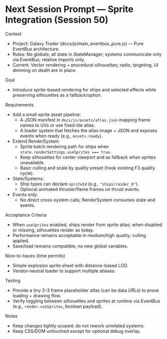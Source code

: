 # Next Session Prompt — Sprite Integration (Session 50)

Context
- Project: Galaxy Trader (docs/js/main_eventbus_pure.js) — Pure EventBus architecture.
- Rules: No globals; all state in StateManager; systems communicate only via EventBus; relative imports only.
- Current: Vector rendering + procedural silhouettes; radio, targeting, UI dimming on death are in place.

Goal
- Introduce sprite-based rendering for ships and selected effects while preserving silhouettes as a fallback/option.

Requirements
- Add a small sprite asset pipeline:
  - A JSON manifest in `docs/js/assets/atlas.json` mapping frame names to UVs or use fixed-tile atlas.
  - A loader system that fetches the atlas image + JSON and exposes events when ready (e.g., `assets.ready`).
- Extend RenderSystem:
  - Sprite batch rendering path for ships when `state.renderSettings.useSprites === true`.
  - Keep silhouettes for center viewport and as fallback when sprites unavailable.
  - Basic culling and scale by quality preset (hook existing F3 quality cycle).
- State/Systems:
  - Ship types can declare `spriteId` (e.g., `"ships/raider_0"`).
  - Optional animated thruster/flame frames on thrust events.
- Events only:
  - No direct cross-system calls; RenderSystem consumes state and events.

Acceptance Criteria
- When `useSprites` enabled, ships render from sprite atlas; when disabled or missing, silhouettes render as today.
- Performance remains acceptable in medium/high quality; culling applied.
- Save/load remains compatible; no new global variables.

Nice-to-haves (time permits)
- Simple explosion sprite sheet with distance-based LOD.
- Vendor-neutral loader to support multiple atlases.

Testing
- Provide a tiny 2–3 frame placeholder atlas (can be data URLs) to prove loading + drawing flow.
- Verify toggling between silhouettes and sprites at runtime via EventBus (e.g., `render.useSprites`, boolean payload).

Notes
- Keep changes tightly scoped; do not rework unrelated systems.
- Keep CSS/DOM untouched except for optional debug overlay.


